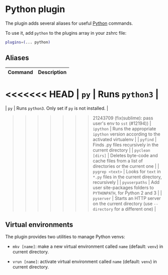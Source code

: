 # Python plugin

The plugin adds several aliases for useful [Python](https://www.python.org/) commands.

To use it, add `python` to the plugins array in your zshrc file:

```zsh
plugins=(... python)
```

## Aliases

| Command          | Description                                                                            |
| ---------------- | -------------------------------------------------------------------------------------- |
<<<<<<< HEAD
| `py`             | Runs `python3`                                                                         |
=======
| `py`             | Runs `python3`. Only set if `py` is not installed.                                     |
>>>>>>> 21243709 (fix(sublime): pass user's env to `sst` (#12194))
| `ipython`        | Runs the appropriate `ipython` version according to the activated virtualenv           |
| `pyfind`         | Finds .py files recursively in the current directory                                   |
| `pyclean [dirs]` | Deletes byte-code and cache files from a list of directories or the current one        |
| `pygrep <text>`  | Looks for `text` in `*.py` files in the current directory, recursively                 |
| `pyuserpaths`    | Add user site-packages folders to `PYTHONPATH`, for Python 2 and 3                     |
| `pyserver`       | Starts an HTTP server on the current directory (use `--directory` for a different one) |

## Virtual environments

The plugin provides two utilities to manage Python venvs:

- `mkv [name]`: make a new virtual environment called `name` (default: `venv`) in current directory.

- `vrun [name]`: activate virtual environment called `name` (default: `venv`) in current directory.
